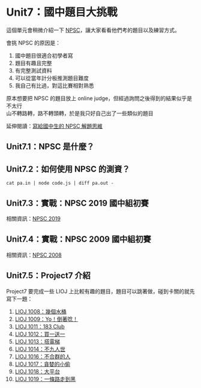 #  Unit7：國中題目大挑戰

這個單元會稍微介紹一下 [NPSC](https://contest.cc.ntu.edu.tw/npsc2019/)，讓大家看看他們考的題目以及練習方式。

會挑 NPSC 的原因是：

1. 國中題目很適合初學者寫
2. 題目有趣且完整
3. 有完整測試資料
4. 可以從當年計分板推測題目難度
5. 我自己有比過，對這比賽相對熟悉

原本想要把 NPSC 的題目放上 online judge，但經過詢問之後得到的結果似乎是不太行  
山不轉路轉，路不轉頭轉，於是我只好自己出了一些類似的題目

延伸閱讀：[寫給國中生的 NPSC 解題思維](http://www.cc.ntu.edu.tw/chinese/epaper/0047/20181220_4706.html)


## Unit7.1：NPSC 是什麼？
## Unit7.2：如何使用 NPSC 的測資？

```
cat pa.in | node code.js | diff pa.out -
```

## Unit7.3：實戰：NPSC 2019 國中組初賽

相關資訊：[NPSC 2019](https://contest.cc.ntu.edu.tw/npsc2019/)

## Unit7.4：實戰：NPSC 2009 國中組初賽

相關資訊：[NPSC 2008](https://contest.cc.ntu.edu.tw/npsc2008/)

## Unit7.5：Project7 介紹

Project7 要完成一些 LIOJ 上比較有趣的題目，題目可以跳著做，碰到卡關的就先寫下一題：

1. [LIOJ 1008：幾個水桶](https://oj.lidemy.com/problem/1008)
2. [LIOJ 1009：Yo！倒著唸！](https://oj.lidemy.com/problem/1009)
3. [LIOJ 1011：183 Club](https://oj.lidemy.com/problem/1011)
4. [LIOJ 1012：買一送一](https://oj.lidemy.com/problem/1012)
5. [LIOJ 1013：搭電梯](https://oj.lidemy.com/problem/1013)
6. [LIOJ 1014：不九人世](https://oj.lidemy.com/problem/1014)
7. [LIOJ 1016：不合群的人](https://oj.lidemy.com/problem/1016)
8. [LIOJ 1017：貪婪的小偷](https://oj.lidemy.com/problem/1017)
9. [LIOJ 1018：大平台](https://oj.lidemy.com/problem/1018)
10. [LIOJ 1019：一條路走到黑](https://oj.lidemy.com/problem/1019)
